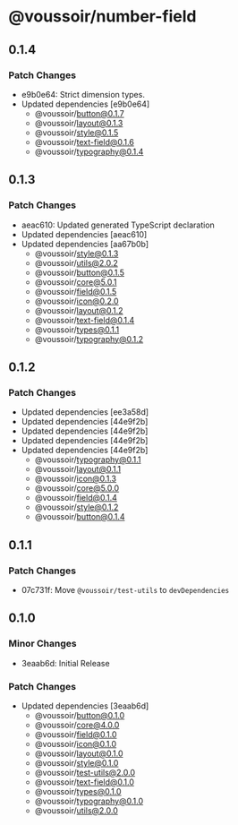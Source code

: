 # @voussoir/number-field

## 0.1.4

### Patch Changes

- e9b0e64: Strict dimension types.
- Updated dependencies [e9b0e64]
  - @voussoir/button@0.1.7
  - @voussoir/layout@0.1.3
  - @voussoir/style@0.1.5
  - @voussoir/text-field@0.1.6
  - @voussoir/typography@0.1.4

## 0.1.3

### Patch Changes

- aeac610: Updated generated TypeScript declaration
- Updated dependencies [aeac610]
- Updated dependencies [aa67b0b]
  - @voussoir/style@0.1.3
  - @voussoir/utils@2.0.2
  - @voussoir/button@0.1.5
  - @voussoir/core@5.0.1
  - @voussoir/field@0.1.5
  - @voussoir/icon@0.2.0
  - @voussoir/layout@0.1.2
  - @voussoir/text-field@0.1.4
  - @voussoir/types@0.1.1
  - @voussoir/typography@0.1.2

## 0.1.2

### Patch Changes

- Updated dependencies [ee3a58d]
- Updated dependencies [44e9f2b]
- Updated dependencies [44e9f2b]
- Updated dependencies [44e9f2b]
- Updated dependencies [44e9f2b]
  - @voussoir/typography@0.1.1
  - @voussoir/layout@0.1.1
  - @voussoir/icon@0.1.3
  - @voussoir/core@5.0.0
  - @voussoir/field@0.1.4
  - @voussoir/style@0.1.2
  - @voussoir/button@0.1.4

## 0.1.1

### Patch Changes

- 07c731f: Move `@voussoir/test-utils` to `devDependencies`

## 0.1.0

### Minor Changes

- 3eaab6d: Initial Release

### Patch Changes

- Updated dependencies [3eaab6d]
  - @voussoir/button@0.1.0
  - @voussoir/core@4.0.0
  - @voussoir/field@0.1.0
  - @voussoir/icon@0.1.0
  - @voussoir/layout@0.1.0
  - @voussoir/style@0.1.0
  - @voussoir/test-utils@2.0.0
  - @voussoir/text-field@0.1.0
  - @voussoir/types@0.1.0
  - @voussoir/typography@0.1.0
  - @voussoir/utils@2.0.0
